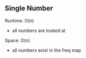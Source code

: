 ## Single Number

Runtime: O(n)
- all numbers are looked at

Space: O(n)
- all numbers exist in the freq map
